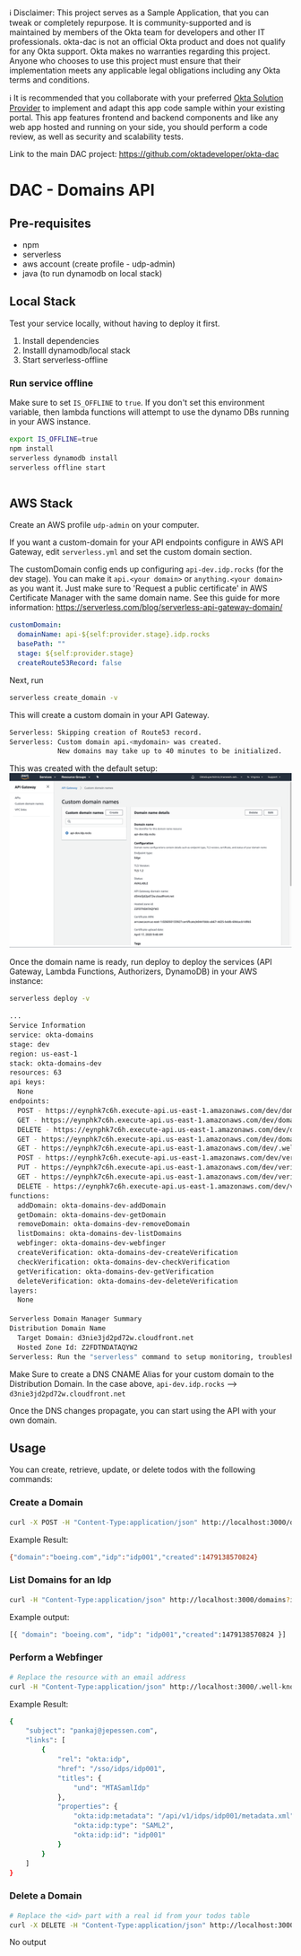 ℹ️ Disclaimer: This project serves as a Sample Application, that you can tweak or completely repurpose. It is community-supported and is maintained by members of the Okta team for developers and other IT professionals. okta-dac is not an official Okta product and does not qualify for any Okta support. Okta makes no warranties regarding this project. Anyone who chooses to use this project must ensure that their implementation meets any applicable legal obligations including any Okta terms and conditions.

ℹ️ It is recommended that you collaborate with your preferred [Okta Solution Provider](https://www.okta.com/partners/meet-our-partners/?field_partner_type_tid=8101&field_solutions_target_id=6061) to implement and adapt this app code sample within your existing portal. This app features frontend and backend components and like any web app hosted and running on your side, you should perform a code review, as well as security and scalability tests. 

Link to the main DAC project: https://github.com/oktadeveloper/okta-dac

# DAC - Domains API

## Pre-requisites

- npm
- serverless
- aws account (create profile - udp-admin)
- java (to run dynamodb on local stack)

## Local Stack

Test your service locally, without having to deploy it first.

1. Install dependencies
2. Installl dynamodb/local stack
3. Start serverless-offline

### Run service offline

Make sure to set `IS_OFFLINE` to `true`. If you don't set this environment variable, then lambda functions will attempt to use the dynamo DBs running in your AWS instance.

```bash
export IS_OFFLINE=true
npm install
serverless dynamodb install
serverless offline start
```

```bash


```

## AWS Stack

Create an AWS profile `udp-admin` on your computer.

If you want a custom-domain for your API endpoints configure in AWS API Gateway, edit `serverless.yml` and set the custom domain section.

The customDomain config ends up configuring `api-dev.idp.rocks` (for the dev stage). You can make it `api.<your domain>` or `anything.<your domain>` as you want it. Just make sure to 'Request a public certificate' in AWS Certificate Manager with the same domain name.
See this guide for more information: https://serverless.com/blog/serverless-api-gateway-domain/

```yml
customDomain:
  domainName: api-${self:provider.stage}.idp.rocks
  basePath: ""
  stage: ${self:provider.stage}
  createRoute53Record: false
```

Next, run

```bash
serverless create_domain -v
```

This will create a custom domain in your API Gateway.

```bash
Serverless: Skipping creation of Route53 record.
Serverless: Custom domain api.<mydomain> was created.
            New domains may take up to 40 minutes to be initialized.
```

This was created with the default setup:
![API Gateway - Custom Domains](API_Gateway_Custom_Domains.png)

Once the domain name is ready, run deploy to deploy the services (API Gateway, Lambda Functions, Authorizers, DynamoDB) in your AWS instance:

```bash
serverless deploy -v
```

```bash
...
Service Information
service: okta-domains
stage: dev
region: us-east-1
stack: okta-domains-dev
resources: 63
api keys:
  None
endpoints:
  POST - https://eynphk7c6h.execute-api.us-east-1.amazonaws.com/dev/domains
  GET - https://eynphk7c6h.execute-api.us-east-1.amazonaws.com/dev/domains/{domain}
  DELETE - https://eynphk7c6h.execute-api.us-east-1.amazonaws.com/dev/domains/{domain}
  GET - https://eynphk7c6h.execute-api.us-east-1.amazonaws.com/dev/domains
  GET - https://eynphk7c6h.execute-api.us-east-1.amazonaws.com/dev/.well-known/webfinger
  POST - https://eynphk7c6h.execute-api.us-east-1.amazonaws.com/dev/verifications
  PUT - https://eynphk7c6h.execute-api.us-east-1.amazonaws.com/dev/verifications/{domain}
  GET - https://eynphk7c6h.execute-api.us-east-1.amazonaws.com/dev/verifications/{domain}
  DELETE - https://eynphk7c6h.execute-api.us-east-1.amazonaws.com/dev/verifications/{domain}
functions:
  addDomain: okta-domains-dev-addDomain
  getDomain: okta-domains-dev-getDomain
  removeDomain: okta-domains-dev-removeDomain
  listDomains: okta-domains-dev-listDomains
  webfinger: okta-domains-dev-webfinger
  createVerification: okta-domains-dev-createVerification
  checkVerification: okta-domains-dev-checkVerification
  getVerification: okta-domains-dev-getVerification
  deleteVerification: okta-domains-dev-deleteVerification
layers:
  None

Serverless Domain Manager Summary
Distribution Domain Name
  Target Domain: d3nie3jd2pd72w.cloudfront.net
  Hosted Zone Id: Z2FDTNDATAQYW2
Serverless: Run the "serverless" command to setup monitoring, troubleshooting and testing.
```

Make Sure to create a DNS CNAME Alias for your custom domain to the Distribution Domain. In the case above, `api-dev.idp.rocks` --> `d3nie3jd2pd72w.cloudfront.net`

Once the DNS changes propagate, you can start using the API with your own domain.

## Usage

You can create, retrieve, update, or delete todos with the following commands:

### Create a Domain

```bash
curl -X POST -H "Content-Type:application/json" http://localhost:3000/domain --data '{ "domain": "boeing.com", "idp": "idp001" }'
```

Example Result:

```bash
{"domain":"boeing.com","idp":"idp001","created":1479138570824}
```

### List Domains for an Idp

```bash
curl -H "Content-Type:application/json" http://localhost:3000/domains?idp={idp}
```

Example output:

```bash
[{ "domain": "boeing.com", "idp": "idp001","created":1479138570824 }]
```

### Perform a Webfinger

```bash
# Replace the resource with an email address
curl -H "Content-Type:application/json" http://localhost:3000/.well-known/webfinger?resource={email}
```

Example Result:

```bash
{
    "subject": "pankaj@jepessen.com",
    "links": [
        {
            "rel": "okta:idp",
            "href": "/sso/idps/idp001",
            "titles": {
                "und": "MTASamlIdp"
            },
            "properties": {
                "okta:idp:metadata": "/api/v1/idps/idp001/metadata.xml",
                "okta:idp:type": "SAML2",
                "okta:idp:id": "idp001"
            }
        }
    ]
}
```

### Delete a Domain

```bash
# Replace the <id> part with a real id from your todos table
curl -X DELETE -H "Content-Type:application/json" http://localhost:3000/domains/{idp}/{domain}/
```

No output
